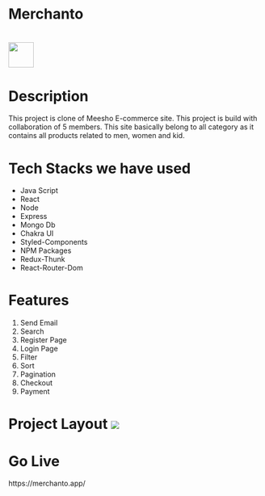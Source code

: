 <h1>Merchanto<h1>
<img width="50px" src="https://user-images.githubusercontent.com/107741808/208722329-c9ecf1f9-f606-4692-aa42-9701cd12838d.jpeg"/>  


<h1>Description</h1>
<p>This project is clone of Meesho E-commerce site. This project is build with collaboration of 5 members. This site basically belong to all category  as it contains all products related to men, women and kid.</p>

<h1>Tech Stacks we have used</h1>

<ul>
<li>Java Script</li>
<li>React</li>
<li>Node</li>
<li>Express</li>
<li>Mongo Db</li>
<li>Chakra UI</li>
<li>Styled-Components</li>
<li>NPM Packages</li>
<li>Redux-Thunk</li>
<li>React-Router-Dom</li>
  
</ul>

<h1>Features</h1>
<ol>
<li>Send Email</li>
<li>Search</li>
<li>Register Page</li>
<li>Login Page</li>
<li>Filter</li>
<li>Sort</li>
<li>Pagination</li>
<li>Checkout</li>
<li>Payment</li>

</ol>

<h1>Project Layout</>

<img src="https://user-images.githubusercontent.com/107741808/208615830-343236f8-aa78-4def-b0f3-feb208e97d2c.png"/>



<h1>Go Live</h1>
https://merchanto.app/

